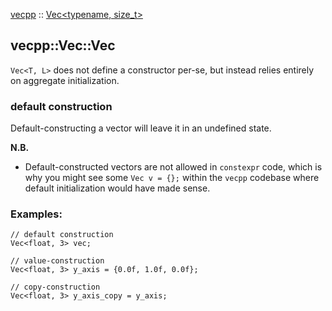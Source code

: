 
[vecpp](../../../) :: [Vec<typename, size_t\>](../vec.md)

## vecpp::Vec::Vec

`Vec<T, L>` does not define a constructor per-se, but instead relies entirely on
 aggregate initialization.

### default construction

Default-constructing a vector will leave it in an undefined state.

**N.B.**

- Default-constructed vectors are not allowed in `constexpr` code, which is
  why you might see some `Vec v = {};` within the `vecpp` codebase where
  default initialization would have made sense.

### Examples:

```
// default construction
Vec<float, 3> vec;

// value-construction
Vec<float, 3> y_axis = {0.0f, 1.0f, 0.0f};

// copy-construction
Vec<float, 3> y_axis_copy = y_axis;

```